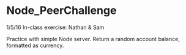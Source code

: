 # Node_PeerChallenge
1/5/16 
In-class exercise: Nathan & Sam

Practice with simple Node server.  Return a random account balance, formatted as currency.
